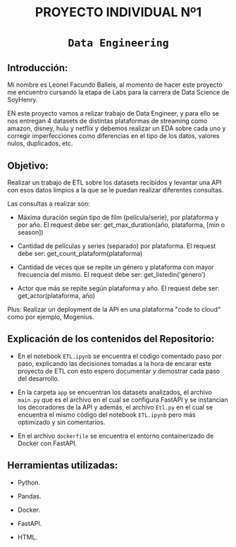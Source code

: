 # <h1 align=center> **PROYECTO INDIVIDUAL Nº1** </h1>

# <h1 align=center>**`Data Engineering`**</h1>

## Introducción:

Mi nombre es Leonel Facundo Balleis, al momento de hacer este proyecto me encuentro cursando la etapa de Labs para la carrera de Data Science de SoyHenry. 

EN este proyecto vamos a relizar trabajo  de  Data Engineer, y para ello se nos entregan 4 datasets de distintas plataformas de streaming como amazon, disney, hulu y netflix y debemos realizar un EDA sobre cada uno y corregir imperfecciones como diferencias en el tipo de los datos, valores nulos, duplicados, etc.

## Objetivo: 

Realizar un trabajo de ETL sobre los datasets recibidos y levantar una API con esos datos limpios a la que se le puedan realizar diferentes consultas.

Las consultas a realizar son:

+ Máxima duración según tipo de film (película/serie), por plataforma y por año.
    El request debe ser: get_max_duration(año, plataforma, [min o season])

+ Cantidad de películas y series (separado) por plataforma.
    El request debe ser: get_count_plataform(plataforma)  
  
+ Cantidad de veces que se repite un género y plataforma con mayor frecuencia del mismo.
    El request debe ser: get_listedin('genero')  

+ Actor que más se repite según plataforma y año.
    El request debe ser: get_actor(plataforma, año)

Plus: Realizar un deployment de la API en una plataforma "code to cloud" como por ejemplo, Mogenius.

## Explicación de los contenidos del Repositorio:

+ En el notebook `ETL.ipynb` se encuentra el código comentado paso por paso, explicando las decisiones tomadas a la hora de encarar este proyecto de ETL con esto espero documentar y demostrar cada paso del desarrollo.

+ En la carpeta `app` se encuentran los datasets analizados, el archivo `main.py` que es el archivo en el cual se configura FastAPI y se instancian los decoradores de la API y además, el archivo `Etl.py` en el cual se encuentra el mismo código del notebook `ETL.ipynb` pero más optimizado y sin comentarios. 

+ En el archivo `dockerfile` se encuentra el entorno containerizado de Docker con FastAPI.

## Herramientas utilizadas:

+ Python.

+ Pandas.

+ Docker.

+ FastAPI.

+ HTML.